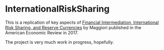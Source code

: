 # InternationalRiskSharing
This is a replication of key aspects of [Financial Intermediation, International Risk Sharing, and Reserve Currencies](https://www.aeaweb.org/articles?id=10.1257/aer.20130479) by Maggiori published in the American Economic Review in 2017.

The project is very much work in progress, hopefully.
